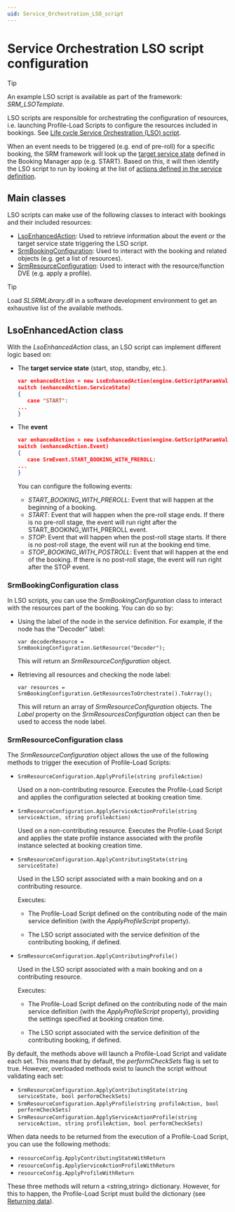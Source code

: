 ```yaml
---
uid: Service_Orchestration_LSO_script
---
```


# Service Orchestration LSO script configuration

> [!TIP]
> An example LSO script is available as part of the framework: *SRM_LSOTemplate*.

LSO scripts are responsible for orchestrating the configuration of resources, i.e. launching Profile-Load Scripts to configure the resources included in bookings. See [Life cycle Service Orchestration (LSO) script](#srm_scripting#life-cycle-service-orchestration-lso-script).

When an event needs to be triggered (e.g. end of pre-roll) for a specific booking, the SRM framework will look up the [target service state](xref:Service_Orchestration_service_states) defined in the Booking Manager app (e.g. START). Based on this, it will then identify the LSO script to run by looking at the list of [actions defined in the service definition](xref:Service_Orchestration_service_states#configuring-the-action-linked-to-each-service-state).

## Main classes

LSO scripts can make use of the following classes to interact with bookings and their included resources:

- [LsoEnhancedAction](#lsoenhancedaction-class): Used to retrieve information about the event or the target service state triggering the LSO script.
- [SrmBookingConfiguration](#srmbookingconfiguration-class): Used to interact with the booking and related objects (e.g. get a list of resources).
- [SrmResourceConfiguration](#srmresourceconfiguration-class): Used to interact with the resource/function DVE (e.g. apply a profile).

> [!TIP]
> Load *SLSRMLibrary.dll* in a software development environment to get an exhaustive list of the available methods.

## LsoEnhancedAction class

With the *LsoEnhancedAction* class, an LSO script can implement different logic based on:

- The **target service state** (start, stop, standby, etc.).

  ```json
  var enhancedAction = new LsoEnhancedAction(engine.GetScriptParamValue<string>("Action"));
  switch (enhancedAction.ServiceState)
  {
     case "START":
  ...
  }
  ```

- The **event**<!-- RN 23536 -->

  ```json
  var enhancedAction = new LsoEnhancedAction(engine.GetScriptParamValue<string>("Action"));
  switch (enhancedAction.Event)
  {
     case SrmEvent.START_BOOKING_WITH_PREROLL:
  ...
  }
  ```

  You can configure the following events:

  - *START_BOOKING_WITH_PREROLL*: Event that will happen at the beginning of a booking.
  - *START*: Event that will happen when the pre-roll stage ends. If there is no pre-roll stage, the event will run right after the START_BOOKING_WITH_PREROLL event.
  - *STOP*: Event that will happen when the post-roll stage starts. If there is no post-roll stage, the event will run at the booking end time.
  - *STOP_BOOKING_WITH_POSTROLL*: Event that will happen at the end of the booking. If there is no post-roll stage, the event will run right after the STOP event.

### SrmBookingConfiguration class

In LSO scripts, you can use the *SrmBookingConfiguration* class to interact with the resources part of the booking. You can do so by:

- Using the label of the node in the service definition. For example, if the node has the "Decoder" label:

  `var decoderResource = SrmBookingConfiguration.GetResource("Decoder");`

  This will return an *SrmResourceConfiguration* object.

- Retrieving all resources and checking the node label:

  `var resources = SrmBookingConfiguration.GetResourcesToOrchestrate().ToArray();`

  This will return an array of *SrmResourceConfiguration* objects. The *Label* property on the *SrmResourcesConfiguration* object can then be used to access the node label.

### SrmResourceConfiguration class

The *SrmResourceConfiguration* object allows the use of the following methods to trigger the execution of Profile-Load Scripts:

- `SrmResourceConfiguration.ApplyProfile(string profileAction)`

  Used on a non-contributing resource. Executes the Profile-Load Script and applies the configuration selected at booking creation time.

- `SrmResourceConfiguration.ApplyServiceActionProfile(string serviceAction, string profileAction)`

  Used on a non-contributing resource. Executes the Profile-Load Script and applies the state profile instance associated with the profile instance selected at booking creation time.

- `SrmResourceConfiguration.ApplyContributingState(string serviceState)`

  Used in the LSO script associated with a main booking and on a contributing resource.

  Executes:

  - The Profile-Load Script defined on the contributing node of the main service definition (with the *ApplyProfileScript* property).

  - The LSO script associated with the service definition of the contributing booking, if defined.

- `SrmResourceConfiguration.ApplyContributingProfile()`<!--  RN 31301 -->

  Used in the LSO script associated with a main booking and on a contributing resource.

  Executes:

  - The Profile-Load Script defined on the contributing node of the main service definition (with the *ApplyProfileScript* property), providing the settings specified at booking creation time.

  - The LSO script associated with the service definition of the contributing booking, if defined.

By default, the methods above will launch a Profile-Load Script and validate each set. This means that by default, the *performCheckSets* flag is set to true. However, overloaded methods exist to launch the script without validating each set:<!--  RN 26236 -->

- `SrmResourceConfiguration.ApplyContributingState(string serviceState, bool performCheckSets)`
- `SrmResourceConfiguration.ApplyProfile(string profileAction, bool performCheckSets)`
- `SrmResourceConfiguration.ApplyServiceActionProfile(string serviceAction, string profileAction, bool performCheckSets)`

When data needs to be returned from the execution of a Profile-Load Script, you can use the following methods:<!--  RN 30862 -->

- `resourceConfig.ApplyContributingStateWithReturn`
- `resourceConfig.ApplyServiceActionProfileWithReturn`
- `resourceConfig.ApplyProfileWithReturn`

These three methods will return a <string,string> dictionary. However, for this to happen, the Profile-Load Script must build the dictionary (see [Returning data](xref:creating_profile_load_scripts#returning-data)).
